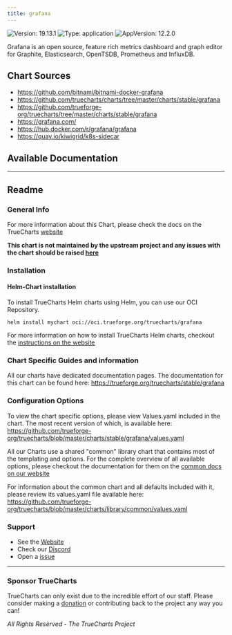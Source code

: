 ```yaml
---
title: grafana
---
```


![Version: 19.13.1](https://img.shields.io/badge/Version-19.13.1-informational?style=flat-square) ![Type: application](https://img.shields.io/badge/Type-application-informational?style=flat-square) ![AppVersion: 12.2.0](https://img.shields.io/badge/AppVersion-12.2.0-informational?style=flat-square)

Grafana is an open source, feature rich metrics dashboard and graph editor for Graphite, Elasticsearch, OpenTSDB, Prometheus and InfluxDB.

## Chart Sources

- https://github.com/bitnami/bitnami-docker-grafana
- https://github.com/truecharts/charts/tree/master/charts/stable/grafana
- https://github.com/trueforge-org/truecharts/tree/master/charts/stable/grafana
- https://grafana.com/
- https://hub.docker.com/r/grafana/grafana
- https://quay.io/kiwigrid/k8s-sidecar

## Available Documentation



---

## Readme


### General Info

For more information about this Chart, please check the docs on the TrueCharts [website](https://trueforge.org/truecharts/stable/grafana)

**This chart is not maintained by the upstream project and any issues with the chart should be raised [here](https://github.com/trueforge-org/truecharts/issues/new/choose)**

### Installation

#### Helm-Chart installation

To install TrueCharts Helm charts using Helm, you can use our OCI Repository.

`helm install mychart oci://oci.trueforge.org/truecharts/grafana`

For more information on how to install TrueCharts Helm charts, checkout the [instructions on the website](https://trueforge.org/truecharts/guides/)

### Chart Specific Guides and information

All our charts have dedicated documentation pages.
The documentation for this chart can be found here:
https://trueforge.org/truecharts/stable/grafana

### Configuration Options

To view the chart specific options, please view Values.yaml included in the chart.
The most recent version of which, is available here: https://github.com/trueforge-org/truecharts/blob/master/charts/stable/grafana/values.yaml

All our Charts use a shared "common" library chart that contains most of the templating and options.
For the complete overview of all available options, please checkout the documentation for them on the [common docs on our website](https://trueforge.org/truecharts-common/)

For information about the common chart and all defaults included with it, please review its values.yaml file available here: https://github.com/trueforge-org/truecharts/blob/master/charts/library/common/values.yaml

### Support

- See the [Website](https://truecharts.org)
- Check our [Discord](https://discord.gg/tVsPTHWTtr)
- Open a [issue](https://github.com/trueforge-org/truecharts/issues/new/choose)

---

### Sponsor TrueCharts

TrueCharts can only exist due to the incredible effort of our staff.
Please consider making a [donation](https://trueforge.org/general/sponsor/) or contributing back to the project any way you can!

_All Rights Reserved - The TrueCharts Project_
